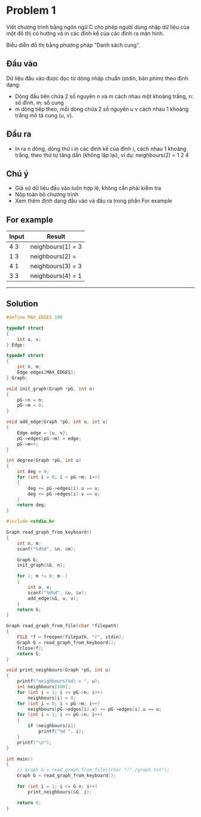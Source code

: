 # Problem 1

Viết chương trình bằng ngôn ngữ C cho phép người dùng nhập dữ liệu của một đồ thị có hướng và in các đỉnh kề của các đỉnh ra màn hình.

Biểu diễn đồ thị bằng phương pháp "Danh sách cung".

## Đầu vào

Dữ liệu đầu vào được đọc từ dòng nhập chuẩn (stdin, bàn phím) theo định dạng:

- Dòng đầu tiên chứa 2 số nguyên n và m cách nhau một khoảng trắng, n: số đỉnh, m: số cung
- m dòng tiếp theo, mỗi dòng chứa 2 số nguyên u v cách nhau 1 khoảng trắng mô tả cung (u, v).

## Đầu ra

- In ra n dòng, dòng thứ i in các đỉnh kề của đỉnh i, cách nhau 1 khoảng trắng, theo thứ tự tăng dần (không lặp lại), ví dụ: neighbours(2) = 1 2 4

## Chú ý

- Giả sử dữ liệu đầu vào luôn hợp lệ, không cần phải kiểm tra
- Nộp toàn bộ chương trình
- Xem thêm định dạng đầu vào và đầu ra trong phần For example

## For example

| Input | Result            |
|-------|-------------------|
| 4 3   | neighbours(1) = 3 |
| 1 3   | neighbours(2) =   |
| 4 1   | neighbours(3) = 3 |
| 3 3   | neighbours(4) = 1 |

---

## Solution

```c
#define MAX_EDGES 100

typedef struct
{
    int u, v;
} Edge;

typedef struct
{
    int n, m;
    Edge edges[MAX_EDGES];
} Graph;

void init_graph(Graph *pG, int n)
{
    pG->n = n;
    pG->m = 0;
}

void add_edge(Graph *pG, int u, int v)
{
    Edge edge = {u, v};
    pG->edges[pG->m] = edge;
    pG->m++;
}

int degree(Graph *pG, int u)
{
    int deg = 0;
    for (int i = 0; i < pG->m; i++)
    {
        deg += pG->edges[i].u == u;
        deg += pG->edges[i].v == u;
    }
    return deg;
}

#include <stdio.h>

Graph read_graph_from_keyboard()
{
    int n, m;
    scanf("%d%d", &n, &m);

    Graph G;
    init_graph(&G, n);

    for (; m != 0; m--)
    {
        int u, v;
        scanf("%d%d", &u, &v);
        add_edge(&G, u, v);
    }
    return G;
}

Graph read_graph_from_file(char *filepath)
{
    FILE *f = freopen(filepath, "r", stdin);
    Graph G = read_graph_from_keyboard();
    fclose(f);
    return G;
}

void print_neighbours(Graph *pG, int u)
{
    printf("neighbours(%d) = ", u);
    int neighbours[100];
    for (int i = 1; i <= pG->n; i++)
        neighbours[i] = 0;
    for (int i = 0; i < pG->m; i++)
        neighbours[pG->edges[i].v] += pG->edges[i].u == u;
    for (int i = 1; i <= pG->n; i++)
    {
        if (neighbours[i])
            printf("%d ", i);
    }
    printf("\n");
}

int main()
{
    // Graph G = read_graph_from_file((char *)"./graph.txt");
    Graph G = read_graph_from_keyboard();

    for (int i = 1; i <= G.n; i++)
        print_neighbours(&G, i);

    return 0;
}
```
